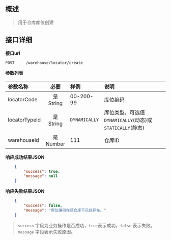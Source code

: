 ## 概述

> 用于仓库库位创建

##   接口详细

**接口url**

```text
POST     /warehouse/locator/create
```

**参数列表**

| 参数名称       |      必要       | 样例           | 说明                                                  |
|:--------------|:--------------:|:--------------|:-----------------------------------------------------|
| locatorCode   | 是<br/> String | 00-200-99     | 库位编码                                              |
| locatorTypeId | 是<br/> String | `DYNAMICALLY` | 库位类型，可选值`DYNAMICALLY`(动态)或`STATICALLY`(静态)  |
| warehouseId   | 是<br/> Number | 111           | 仓库ID                                                |


**响应成功结果JSON**

```json
    {
        "success": true,
        "message": null
    }
```

**响应失败结果JSON**

```json
    {
        "success": false,
        "message": "库位编码在该仓库下已经存在。"
    }
```

> `success` 字段为业务操作是否成功，`true`表示成功，`false` 表示失败。 <br />
> `message` 字段表示失败原因。
